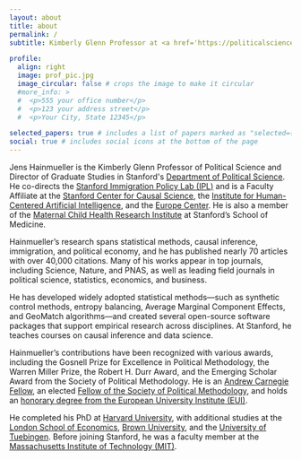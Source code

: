 ```yaml
---
layout: about
title: about
permalink: /
subtitle: Kimberly Glenn Professor at <a href='https://politicalscience.stanford.edu/people/jens-hainmueller'>Stanford University</a>

profile:
  align: right
  image: prof_pic.jpg
  image_circular: false # crops the image to make it circular
  #more_info: >
  #  <p>555 your office number</p>
  #  <p>123 your address street</p>
  #  <p>Your City, State 12345</p>

selected_papers: true # includes a list of papers marked as "selected={true}"
social: true # includes social icons at the bottom of the page
---
```


Jens Hainmueller is the Kimberly Glenn Professor of Political Science and Director of Graduate Studies in Stanford's [Department of Political Science](https://politicalscience.stanford.edu/). He co-directs the [Stanford Immigration Policy Lab (IPL)](https://immigrationlab.org/) and is a Faculty Affiliate at the [Stanford Center for Causal Science](https://datascience.stanford.edu/causal), the [Institute for Human-Centered Artificial Intelligence](https://hai.stanford.edu/), and the [Europe Center](https://tec.fsi.stanford.edu/). He is also a member of the [Maternal Child Health Research Institute](https://med.stanford.edu/mchri.html) at Stanford’s School of Medicine.

Hainmueller’s research spans statistical methods, causal inference, immigration, and political economy, and he has published nearly 70 articles with over 40,000 citations. Many of his works appear in top journals, including Science, Nature, and PNAS, as well as leading field journals in political science, statistics, economics, and business.

He has developed widely adopted statistical methods—such as synthetic control methods, entropy balancing, Average Marginal Component Effects, and GeoMatch algorithms—and created several open-source software packages that support empirical research across disciplines. At Stanford, he teaches courses on causal inference and data science.

Hainmueller’s contributions have been recognized with various awards, including the Gosnell Prize for Excellence in Political Methodology, the Warren Miller Prize, the Robert H. Durr Award, and the Emerging Scholar Award from the Society of Political Methodology. He is an [Andrew Carnegie Fellow](https://www.carnegie.org/awards/honoree/jens-hainmueller/), an elected [Fellow of the Society of Political Methodology](https://polmeth.org/fellows), and holds an [honorary degree from the European University Institute (EUI)](https://www.eui.eu/news-hub?id=jens-hainmuller-receives-eui-honoris-causa-degree).

He completed his PhD at [Harvard University](https://www.gov.harvard.edu/), with additional studies at the [London School of Economics](https://www.lse.ac.uk/), [Brown University](https://www.brown.edu/), and the [University of Tuebingen](https://uni-tuebingen.de/en/). Before joining Stanford, he was a faculty member at the [Massachusetts Institute of Technology (MIT)](https://www.mit.edu/).

